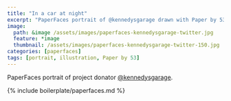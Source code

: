 ```yaml
---
title: "In a car at night"
excerpt: "PaperFaces portrait of @kennedysgarage drawn with Paper by 53 on an iPad."
image: 
  path: &image /assets/images/paperfaces-kennedysgarage-twitter.jpg 
  feature: *image
  thumbnail: /assets/images/paperfaces-kennedysgarage-twitter-150.jpg
categories: [paperfaces]
tags: [portrait, illustration, Paper by 53]
---
```


PaperFaces portrait of project donator [@kennedysgarage](https://twitter.com/kennedysgarage).

{% include boilerplate/paperfaces.md %}
